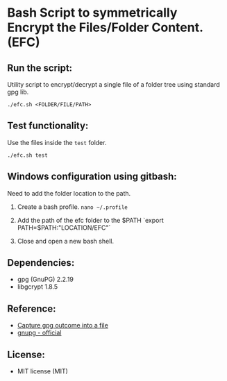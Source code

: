 # Bash Script to symmetrically Encrypt the Files/Folder Content. (EFC)

## Run the script:
Utility script to encrypt/decrypt a single file of a folder tree using standard gpg lib.

`./efc.sh <FOLDER/FILE/PATH>`

## Test functionality:
Use the files inside the `test` folder.

`./efc.sh test`


## Windows configuration using gitbash:

Need to add the folder location to the path.

1. Create a bash profile.
`nano ~/.profile`

2. Add the path of the efc folder to the $PATH
`export PATH=$PATH:"LOCATION/EFC"`

3. Close and open a new bash shell.

## Dependencies:
- gpg (GnuPG) 2.2.19
- libgcrypt 1.8.5

## Reference:
- [Capture gpg outcome into a file](https://lists.gnupg.org/pipermail/gnupg-users/2003-February/017167.html  "test")
- [gnupg - official](https://www.gnupg.org/download/ "gnupg - official")


## License:
- MIT license (MIT)